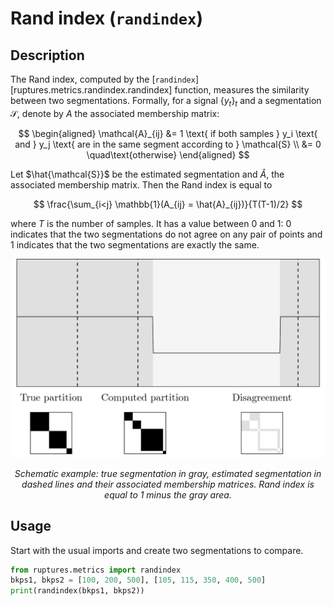 # Rand index (`randindex`)

## Description

The Rand index, computed by the [`randindex`][ruptures.metrics.randindex.randindex] function, measures the similarity between two segmentations.
Formally, for a signal $\{y_t\}_t$ and a segmentation $\mathcal{S}$, denote by $A$ the associated membership matrix:

$$
\begin{aligned} \mathcal{A}_{ij} &= 1 \text{ if both samples } y_i \text{ and } y_j \text{ are in the same segment according to } \mathcal{S} \\ &= 0 \quad\text{otherwise} \end{aligned}
$$

Let $\hat{\mathcal{S}}$ be the estimated segmentation and $\hat{A}$, the associated membership matrix.
Then the Rand index is equal to

$$
\frac{\sum_{i<j} \mathbb{1}(A_{ij} = \hat{A}_{ij})}{T(T-1)/2}
$$

where $T$ is the number of samples.
It has a value between 0 and 1: 0 indicates that the two segmentations do not agree on any pair of points and 1 indicates that the two segmentations are exactly the same.

![](../../images/randindex.png)
<center><i>Schematic example: true segmentation in gray, estimated segmentation in dashed lines and their associated membership matrices. Rand index is equal to 1 minus the gray area.</i></center>

## Usage

Start with the usual imports and create two segmentations to compare.

```python
from ruptures.metrics import randindex
bkps1, bkps2 = [100, 200, 500], [105, 115, 350, 400, 500]
print(randindex(bkps1, bkps2))
```